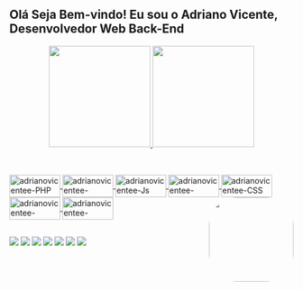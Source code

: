 


## Olá Seja Bem-vindo! Eu sou o Adriano Vicente, Desenvolvedor Web Back-End
<div align="center">
  <a href="https://github.com/adrianovicentee">
  <img height="180em" src="https://github-readme-stats.vercel.app/api?username=adrianovicentee&show_icons=true&theme=blue-green&include_all_commits=true&count_private=true"/>
    
  <img height="180em" src="https://github-readme-stats.vercel.app/api/top-langs/?username=adrianovicentee&layout=compact&langs_count=7&theme=blue-green"/>
</div>

  ## 
<div style="display: inline_block"><br>
<img align="center" alt="adrianovicentee-PHP" height="40" width="90" border-radius="10" src="https://img.shields.io/badge/PHP-777BB4?style=for-the-badge&logo=php&logoColor=white">

 <img align="center" alt="adrianovicentee-MYSQL" height="40" width="90" src="https://img.shields.io/badge/MySQL-00000F?style=for-the-badge&logo=mysql&logoColor=white">

  <img align="center" alt="adrianovicentee-Js" height="40" width="90" src="https://img.shields.io/badge/JavaScript-F7DF1E?style=for-the-badge&logo=javascript&logoColor=black">

  <img align="center" alt="adrianovicentee-BOOTSTRAP" height="40" width="90" src="https://img.shields.io/badge/Bootstrap-563D7C?style=for-the-badge&logo=bootstrap&logoColor=white">

  <img align="center" alt="adrianovicentee-CSS" height="40" width="90" src="https://img.shields.io/badge/CSS3-1572B6?style=for-the-badge&logo=css3&logoColor=white">

  <img align="center" alt="adrianovicentee-HTML5" height="40" width="90" src="https://img.shields.io/badge/HTML5-E34F26?style=for-the-badge&logo=html5&logoColor=white">

  <img align="center" alt="adrianovicentee-EXCEL" height="40" width="90" src="https://img.shields.io/badge/Microsoft_Excel-217346?style=for-the-badge&logo=microsoft-excel&logoColor=white">

  <img align="right" alt="" height="150" style="border-radius:50px;" src="#">
</div>
  
  ## 
 
<div> 
  <a href="#" target="_blank"><img src="https://img.shields.io/badge/Telegram-2CA5E0?style=for-the-badge&logo=telegram&logoColor=white"></a>
 	<a href="https://discord.gg/p2aEHm9A" target="_blank"><img src="https://img.shields.io/badge/Discord-7289DA?style=for-the-badge&logo=discord&logoColor=white" target="_blank"></a>
  <a href="#" target="_blank"><img src="https://img.shields.io/badge/Twitter-1DA1F2?style=for-the-badge&logo=twitter&logoColor=white" target="_blank"></a>
  <a href="#" target="_blank"><img src="https://img.shields.io/badge/LinkedIn-0077B5?style=for-the-badge&logo=linkedin&logoColor=white target="_blank"></a>
 <a href="#" target="_blank"><img src="https://img.shields.io/badge/Instagram-E4405F?style=for-the-badge&logo=instagram&logoColor=white" target="_blank"></a> 
    <a href="#" target="_blank"><img src="https://img.shields.io/badge/YouTube-FF0000?style=for-the-badge&logo=youtube&logoColor=white" target="_blank"></a> 
 <a href = "#"><img src="https://img.shields.io/badge/GitHub-100000?style=for-the-badge&logo=github&logoColor=white" target="_blank"></a>
 
    
 
</div>
